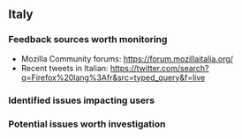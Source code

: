 ## Italy

### Feedback sources worth monitoring
* Mozilla Community forums: https://forum.mozillaitalia.org/
* Recent tweets in Italian: https://twitter.com/search?q=Firefox%20lang%3Afr&src=typed_query&f=live

### Identified issues impacting users

### Potential issues worth investigation

